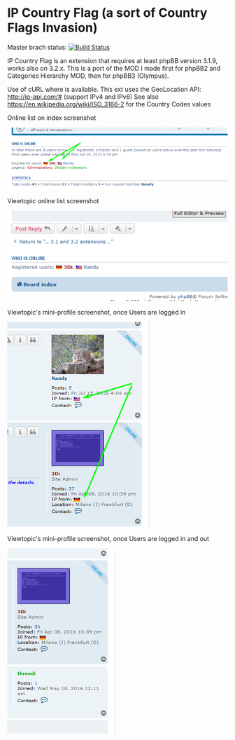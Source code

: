 # IP Country Flag (a sort of Country Flags Invasion)

Master brach status: [![Build Status](https://travis-ci.org/3D-I/IP-Country-Flags.svg)](https://travis-ci.org/3D-I/IP-Country-Flags)

IP Country Flag is an extension that requires at least phpBB version 3.1.9, works also on 3.2.x.
This is a port of the MOD I made first for phpBB2 and Categories Hierarchy MOD, then for phpBB3 (Olympus).

Use of cURL where is available. 
This ext uses the GeoLocation API: http://ip-api.com/# (support IPv4 and IPv6)
See also https://en.wikipedia.org/wiki/ISO_3166-2 for the Country Codes values

Online list on index screenshot

![Screenshot](grabs/v0003-onlinelist.png)

Viewtopic online list screenshot

![Screenshot](grabs/v0003-viewtopic-onlinelist.png)

Viewtopic's mini-profile screenshot, once Users are logged in

![Screenshot](grabs/v0003-viewtopic-in.png)

Viewtopic's mini-profile screenshot, once Users are logged in and out

![Screenshot](grabs/v0003-viewtopic-out.png)

